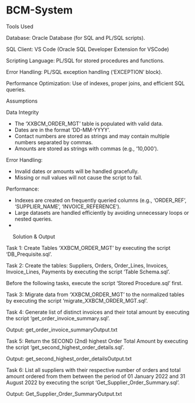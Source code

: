 # BCM-System
Tools Used

Database: Oracle Database (for SQL and PL/SQL scripts).

SQL Client: VS Code (Oracle SQL Developer Extension for VSCode)

Scripting Language: PL/SQL for stored procedures and functions.

Error Handling: PL/SQL exception handling (‘EXCEPTION’ block).

Performance Optimization: Use of indexes, proper joins, and efficient SQL queries.

Assumptions

Data Integrity
   - The ‘XXBCM_ORDER_MGT’ table is populated with valid data.
   - Dates are in the format ‘DD-MM-YYYY’.
   - Contact numbers are stored as strings and may contain multiple numbers separated by commas.
   - Amounts are stored as strings with commas (e.g., ‘10,000’).


Error Handling:
   - Invalid dates or amounts will be handled gracefully.
   - Missing or null values will not cause the script to fail.

Performance:
   - Indexes are created on frequently queried columns (e.g., ‘ORDER_REF’, ‘SUPPLIER_NAME’, ‘INVOICE_REFERENCE’).
   - Large datasets are handled efficiently by avoiding unnecessary loops or nested queries.
   - 
 
Solution & Output

Task 1: Create Tables ‘XXBCM_ORDER_MGT’ by executing the script ‘DB_Prequisite.sql’.

Task 2: Create the tables: Suppliers, Orders, Order_Lines, Invoices, Invoice_Lines, Payments by executing the script ‘Table Schema.sql’.

Before the following tasks, execute the script ‘Stored Procedure.sql’ first.

Task 3: Migrate data from ‘XXBCM_ORDER_MGT’ to the normalized tables by executing the script ‘migrate_XXBCM_ORDER_MGT.sql’.

Task 4: Generate list of distinct invoices and their total amount by executing the script ‘get_order_invoice_summary.sql’.

Output: get_order_invoice_summaryOutput.txt

Task 5: Return the SECOND (2nd) highest Order Total Amount by executing the script ‘get_second_highest_order_details.sql’.

Output: get_second_highest_order_detailsOutput.txt

Task 6: List all suppliers with their respective number of orders and total amount ordered from them between the period of 01 January 2022 and 31 August 2022 by executing the script ‘Get_Supplier_Order_Summary.sql’.

Output: Get_Supplier_Order_SummaryOutput.txt
